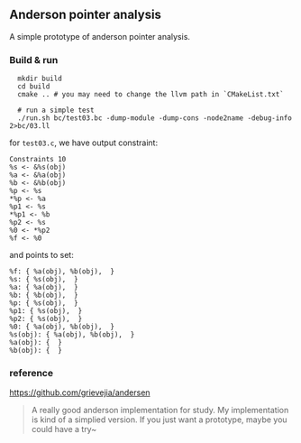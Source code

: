 ## Anderson pointer analysis

A simple prototype of anderson pointer analysis.

### Build & run

```shell
  mkdir build
  cd build
  cmake .. # you may need to change the llvm path in `CMakeList.txt`

  # run a simple test
  ./run.sh bc/test03.bc -dump-module -dump-cons -node2name -debug-info  2>bc/03.ll
```

for `test03.c`, we have output constraint:

```shell
Constraints 10
%s <- &%s(obj)
%a <- &%a(obj)
%b <- &%b(obj)
%p <- %s
*%p <- %a
%p1 <- %s
*%p1 <- %b
%p2 <- %s
%0 <- *%p2
%f <- %0
```

and points to set:

```shell
%f: { %a(obj), %b(obj),  }
%s: { %s(obj),  }
%a: { %a(obj),  }
%b: { %b(obj),  }
%p: { %s(obj),  }
%p1: { %s(obj),  }
%p2: { %s(obj),  }
%0: { %a(obj), %b(obj),  }
%s(obj): { %a(obj), %b(obj),  }
%a(obj): {  }
%b(obj): {  }
```

### reference

https://github.com/grievejia/andersen

> A really good anderson implementation for study. My implementation is kind of a simplied version. If you just want a prototype, maybe you could have a try~